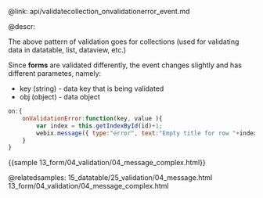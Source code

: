 @link: api/validatecollection_onvalidationerror_event.md

@descr:

The above pattern of validation goes for collections (used for validating data in datatable, list, dataview, etc.) 

Since **forms** are validated differently, the event changes slightly and has different parametes, 
namely: 

- key (string) - data key that is being validated
- obj  (object) - data object 

~~~js
on:{
	onValidationError:function(key, value ){
		var index = this.getIndexById(id)+1;
		webix.message({ type:"error", text:"Empty title for row "+index });
	}
}
~~~

{{sample 13_form/04_validation/04_message_complex.html}} 

@relatedsamples:
	15_datatable/25_validation/04_message.html
    13_form/04_validation/04_message_complex.html